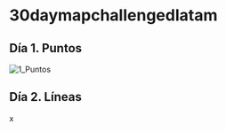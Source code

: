 # 30daymapchallengedlatam

## Día 1. Puntos

![1_Puntos](https://user-images.githubusercontent.com/88239150/188313995-25783823-d49f-4f39-badd-5a6f7ea0778a.png)

## Día 2. Líneas

x
